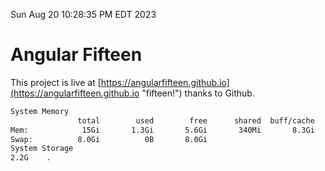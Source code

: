 Sun Aug 20 10:28:35 PM EDT 2023

# Angular Fifteen


This project is live at [https://angularfifteen.github.io](https://angularfifteen.github.io "fifteen!") thanks to Github.

```bash
System Memory
               total        used        free      shared  buff/cache   available
Mem:            15Gi       1.3Gi       5.6Gi       340Mi       8.3Gi        13Gi
Swap:          8.0Gi          0B       8.0Gi
System Storage
2.2G	.
```
```bash
